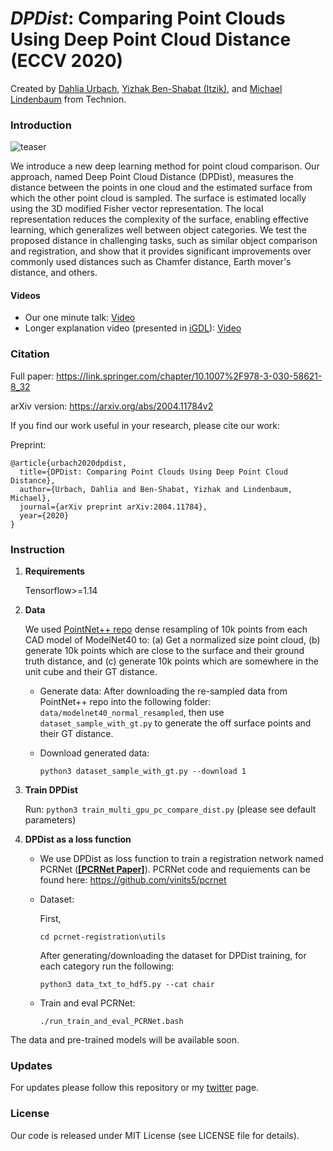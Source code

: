# ***DPDist***: Comparing Point Clouds Using Deep Point Cloud Distance (ECCV 2020)
Created by [Dahlia Urbach](https://www.linkedin.com/in/dahlia-urbach-97a816123/), [Yizhak Ben-Shabat (Itzik)](http://www.itzikbs.com), and [Michael Lindenbaum](http://www.cs.technion.ac.il/people/mic/index.html) from Technion.

### Introduction
![teaser](images/teaser.PNG)

We introduce a new deep learning method for point cloud comparison.  Our approach, named Deep Point Cloud Distance (DPDist),   measures the distance between the points in one cloud and the estimated surface from which the other point cloud is sampled. 
The surface is estimated locally using the 3D modified Fisher vector representation. The local representation reduces the complexity of the surface, enabling effective learning, which generalizes well between object categories. 
We test the proposed distance in challenging tasks, such as similar object comparison and registration, and show that it provides significant improvements over commonly used distances such as Chamfer distance,  Earth mover's distance, and others. 

#### Videos
- Our one minute talk: [Video](https://www.youtube.com/watch?v=uiLmk19HFx0) 
- Longer explanation video (presented in [iGDL](https://gdl-israel.github.io/)): [Video](https://youtu.be/c8_32IVn-sg?t=4494)

### Citation

Full paper: https://link.springer.com/chapter/10.1007%2F978-3-030-58621-8_32

arXiv version: https://arxiv.org/abs/2004.11784v2

If you find our work useful in your research, please cite our work:

Preprint: 

    @article{urbach2020dpdist,
      title={DPDist: Comparing Point Clouds Using Deep Point Cloud Distance},
      author={Urbach, Dahlia and Ben-Shabat, Yizhak and Lindenbaum, Michael},
      journal={arXiv preprint arXiv:2004.11784},
      year={2020}
    }

### Instruction
1. **Requirements**
    
    Tensorflow>=1.14
2. **Data**
    
    We used [PointNet++ repo](https://github.com/charlesq34/pointnet2) dense resampling of 10k points from each CAD model of ModelNet40 to:
(a) Get a normalized size point cloud, (b) generate 10k points which are close to the surface and their ground truth distance, and (c) generate 10k points which are somewhere in the unit cube and their GT distance.
    
    - Generate data:
After downloading the re-sampled data from PointNet++ repo into the following folder: `data/modelnet40_normal_resampled`, 
then use `dataset_sample_with_gt.py` to generate the off surface points and their GT distance.
    
    - Download generated data:
    
        `python3 dataset_sample_with_gt.py --download 1`

3. **Train DPDist**
    
    Run: `python3 train_multi_gpu_pc_compare_dist.py` (please see default parameters)

4. **DPDist as a loss function**
    - We use DPDist as loss function to train a registration network named PCRNet (**[[PCRNet Paper]](https://arxiv.org/abs/1908.07906)**).
    PCRNet code and requiements can be found here: https://github.com/vinits5/pcrnet 
    - Dataset:
    
        First, 
        
        `cd pcrnet-registration\utils`
        
        After generating/downloading the dataset for DPDist training, 
        for each category run the following:
        
        `python3 data_txt_to_hdf5.py --cat chair`
    - Train and eval PCRNet:
    
        `./run_train_and_eval_PCRNet.bash`
        
The data and pre-trained models will be available soon.

### Updates
For updates please follow this repository or my [twitter](https://twitter.com/DahliaUrb) page.

### License
Our code is released under MIT License (see LICENSE file for details).
